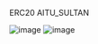 ERC20
AITU_SULTAN

![image](https://github.com/Sotikq/sotikq-contracts/assets/123435996/aa70ecdb-3ec0-4e1f-90b7-368027ad9a30)
![image](https://github.com/Sotikq/sotikq-contracts/assets/123435996/596cf047-dca2-4822-ad05-85e0637091f4)
